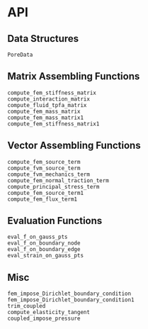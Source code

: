 # API

## Data Structures
```@docs
PoreData
```

## Matrix Assembling Functions
```@docs
compute_fem_stiffness_matrix
compute_interaction_matrix
compute_fluid_tpfa_matrix
compute_fem_mass_matrix
compute_fem_mass_matrix1
compute_fem_stiffness_matrix1
```

## Vector Assembling Functions
```@docs
compute_fem_source_term
compute_fvm_source_term
compute_fvm_mechanics_term
compute_fem_normal_traction_term
compute_principal_stress_term
compute_fem_source_term1
compute_fem_flux_term1
```

## Evaluation Functions
```@docs
eval_f_on_gauss_pts
eval_f_on_boundary_node
eval_f_on_boundary_edge
eval_strain_on_gauss_pts
```

## Misc

```@docs
fem_impose_Dirichlet_boundary_condition
fem_impose_Dirichlet_boundary_condition1
trim_coupled
compute_elasticity_tangent
coupled_impose_pressure
```
